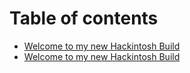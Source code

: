 # Table of contents

* [Welcome to my new Hackintosh Build](README.md)
* [Welcome to my new Hackintosh Build](welcome-to-my-new-hackintosh-build.md)

